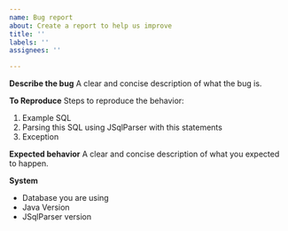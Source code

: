 ```yaml
---
name: Bug report
about: Create a report to help us improve
title: ''
labels: ''
assignees: ''

---
```


**Describe the bug**
A clear and concise description of what the bug is.

**To Reproduce**
Steps to reproduce the behavior:
1. Example SQL
2. Parsing this SQL using JSqlParser with this statements
3. Exception

**Expected behavior**
A clear and concise description of what you expected to happen.

**System**
 - Database you are using
- Java Version
- JSqlParser version
